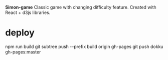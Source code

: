 **Simon-game**
Classic game with changing difficulty feature.
Created with React + d3js libraries.


# deploy
npm run build
git subtree push --prefix build origin gh-pages
git push dokku gh-pages:master

